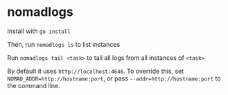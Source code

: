 # nomadlogs

Install with `go install`

Then, run `nomadlogs ls` to list instances

Run `nomadlogs tail <task>` to tail all logs from all instances of `<task>`

By default it uses `http://localhost:4646`.  To override this, set `NOMAD_ADDR=http://hostname:port`, 
or pass `--addr=http://hostname:port` to the command line.
